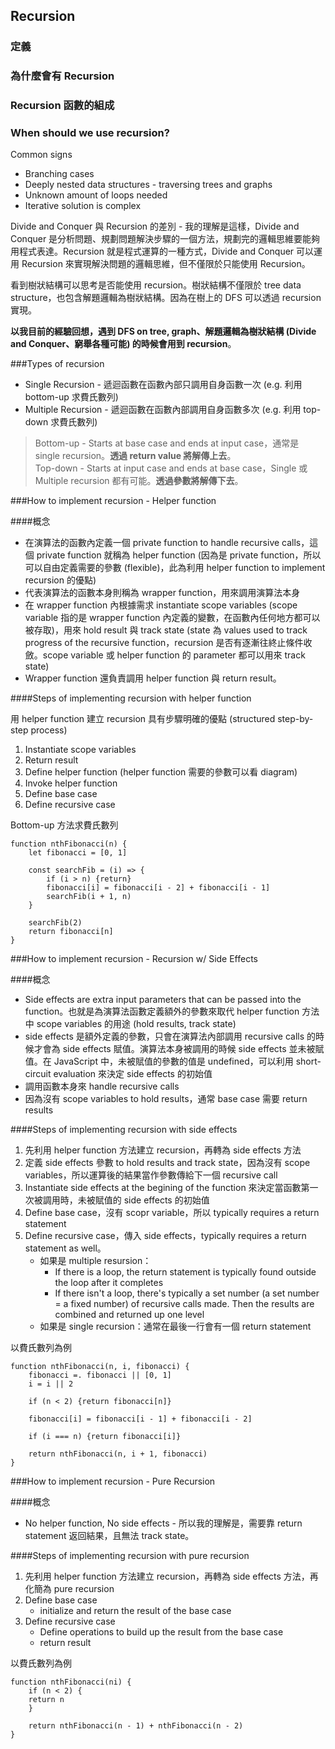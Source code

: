 ## Recursion

### 定義

### 為什麼會有 Recursion

### Recursion 函數的組成

### When should we use recursion?

Common signs  
    
* Branching cases
* Deeply nested data structures - traversing trees and graphs
* Unknown amount of loops needed
* Iterative solution is complex

Divide and Conquer 與 Recursion 的差別 - 我的理解是這樣，Divide and Conquer 是分析問題、規劃問題解決步驟的一個方法，規劃完的邏輯思維要能夠用程式表達。Recursion 就是程式運算的一種方式，Divide and Conquer 可以運用 Recursion 來實現解決問題的邏輯思維，但不僅限於只能使用 Recursion。

看到樹狀結構可以思考是否能使用 recursion。樹狀結構不僅限於 tree data structure，也包含解題邏輯為樹狀結構。因為在樹上的 DFS 可以透過 recursion 實現。

**以我目前的經驗回想，遇到 DFS on tree, graph、解題邏輯為樹狀結構 (Divide and Conquer、窮舉各種可能) 的時候會用到 recursion**。 

###Types of recursion

* Single Recursion - 遞迴函數在函數內部只調用自身函數一次 (e.g. 利用 bottom-up 求費氏數列)
* Multiple Recursion - 遞迴函數在函數內部調用自身函數多次 (e.g. 利用 top-down 求費氏數列)

> Bottom-up - Starts at base case and ends at input case，通常是 single recursion。**透過 return value 將解傳上去**。      
> Top-down - Starts at input case and ends at base case，Single 或 Multiple recursion 都有可能。**透過參數將解傳下去**。

###How to implement recursion - Helper function

####概念

* 在演算法的函數內定義一個 private function to handle recursive calls，這個 private function 就稱為 helper function (因為是 private function，所以可以自由定義需要的參數 (flexible)，此為利用 helper function to implement recursion 的優點)
* 代表演算法的函數本身則稱為 wrapper function，用來調用演算法本身
* 在 wrapper function 內根據需求 instantiate scope variables (scope variable 指的是 wrapper function 內定義的變數，在函數內任何地方都可以被存取)，用來 hold result 與 track state (state 為 values used to track progress of the recursive function，recursion 是否有逐漸往終止條件收斂。scope variable 或 helper function 的 parameter 都可以用來 track state)
* Wrapper function 還負責調用 helper function 與 return result。

####Steps of implementing recursion with helper function

用 helper function 建立 recursion 具有步驟明確的優點 (structured step-by-step process)

1. Instantiate scope variables
2. Return result
3. Define helper function (helper function 需要的參數可以看 diagram)
4. Invoke helper function
5. Define base case
6. Define recursive case

Bottom-up 方法求費氏數列        

	function nthFibonacci(n) {
		let fibonacci = [0, 1]
		
		const searchFib = (i) => {
			if (i > n) {return}
			fibonacci[i] = fibonacci[i - 2] + fibonacci[i - 1]
			searchFib(i + 1, n)
		}
		
		searchFib(2)
		return fibonacci[n]
	}
	
###How to implement recursion - Recursion w/ Side Effects

####概念

* Side effects are extra input parameters that can be passed into the function。也就是為演算法函數定義額外的參數來取代 helper function 方法中 scope variables 的用途 (hold results, track state)
* side effects 是額外定義的參數，只會在演算法內部調用 recursive calls 的時候才會為 side effects 賦值。演算法本身被調用的時候 side effects 並未被賦值。在 JavaScript 中，未被賦值的參數的值是 undefined，可以利用 short-circuit evaluation 來決定 side effects 的初始值
* 調用函數本身來 handle recursive calls
* 因為沒有 scope variables to hold results，通常 base case 需要 return results

####Steps of implementing recursion with side effects

1. 先利用 helper function 方法建立 recursion，再轉為 side effects 方法
2. 定義 side effects 參數 to hold results and track state，因為沒有 scope variables，所以運算後的結果當作參數傳給下一個 recursive call
3. Instantiate side effects at the begining of the function 來決定當函數第一次被調用時，未被賦值的 side effects 的初始值
4. Define base case，沒有 scopr variable，所以 typically requires a return statement
5. Define recursive case，傳入 side effects，typically requires a return statement as well。
	* 如果是 multiple resursion：
		* If there is a loop, the return statement is typically found outside the loop after it completes
		* If there isn't a loop, there's typically a set number (a set number = a fixed number) of recursive calls made. Then the results are combined and returned up one level
	* 如果是 single recursion：通常在最後一行會有一個 return statement
 		
以費氏數列為例

	function nthFibonacci(n, i, fibonacci) {
		fibonacci =. fibonacci || [0, 1]
		i = i || 2
		
		if (n < 2) {return fibonacci[n]}
		
		fibonacci[i] = fibonacci[i - 1] + fibonacci[i - 2]
		
		if (i === n) {return fibonacci[i]}
	
		return nthFibonacci(n, i + 1, fibonacci)
	}

###How to implement recursion - Pure Recursion

####概念

* No helper function, No side effects - 所以我的理解是，需要靠 return statement 返回結果，且無法 track state。

####Steps of implementing recursion with pure recursion

1. 先利用 helper function 方法建立 recursion，再轉為 side effects 方法，再化簡為 pure recursion
2. Define base case
	* initialize and return the result of the base case
3. Define recursive case
	* Define operations to build up the result from the base case
	* return result

以費氏數列為例

	function nthFibonacci(ni) {
		if (n < 2) {
		return n
		}
	
		return nthFibonacci(n - 1) + nthFibonacci(n - 2)
	}


